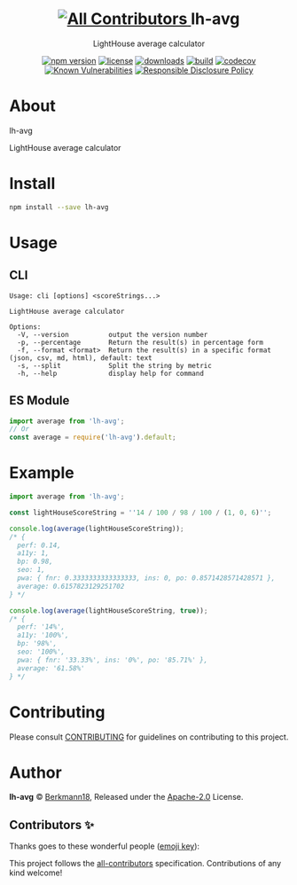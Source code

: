 <p align="center"><h1 align="center">
<!-- ALL-CONTRIBUTORS-BADGE:START - Do not remove or modify this section -->
<a href="#contributors-">
  <img src="https://img.shields.io/badge/all_contributors-0-orange.svg?style=flat-square" alt="All Contributors" />
</a>
<!-- ALL-CONTRIBUTORS-BADGE:END -->
  lh-avg
</h1>

<p align="center">
  LightHouse average calculator
</p>

<p align="center">
  <a href="https://www.npmjs.org/package/lh-avg"><img src="https://badgen.net/npm/v/lh-avg" alt="npm version"/></a>
  <a href="https://www.npmjs.org/package/lh-avg"><img src="https://badgen.net/npm/license/lh-avg" alt="license"/></a>
  <a href="https://www.npmjs.org/package/lh-avg"><img src="https://badgen.net/npm/dt/lh-avg" alt="downloads"/></a>
  <a href="https://travis-ci.org/berkmann18/lh-avg"><img src="https://badgen.net/travis/berkmann18/lh-avg" alt="build"/></a>
  <a href="https://codecov.io/gh/berkmann18/lh-avg"><img src="https://badgen.net/codecov/c/github/berkmann18/lh-avg" alt="codecov"/></a>
  <a href="https://snyk.io/test/github/berkmann18/lh-avg"><img src="https://snyk.io/test/github/berkmann18/lh-avg/badge.svg" alt="Known Vulnerabilities"/></a>
  <a href="./SECURITY.md"><img src="https://img.shields.io/badge/Security-Responsible%20Disclosure-yellow.svg" alt="Responsible Disclosure Policy" /></a>
</p>

# About

lh-avg

LightHouse average calculator

# Install

```bash
npm install --save lh-avg
```

# Usage

## CLI
```
Usage: cli [options] <scoreStrings...>

LightHouse average calculator

Options:
  -V, --version          output the version number
  -p, --percentage       Return the result(s) in percentage form
  -f, --format <format>  Return the result(s) in a specific format (json, csv, md, html), default: text
  -s, --split            Split the string by metric
  -h, --help             display help for command
```

## ES Module
```js
import average from 'lh-avg';
// Or
const average = require('lh-avg').default;
```

# Example

<!-- TODO -->
```ts
import average from 'lh-avg';

const lightHouseScoreString = ''14 / 100 / 98 / 100 / (1, 0, 6)'';

console.log(average(lightHouseScoreString));
/* {
  perf: 0.14,
  a11y: 1,
  bp: 0.98,
  seo: 1,
  pwa: { fnr: 0.3333333333333333, ins: 0, po: 0.8571428571428571 },
  average: 0.6157823129251702
} */

console.log(average(lightHouseScoreString, true));
/* {
  perf: '14%',
  a11y: '100%',
  bp: '98%',
  seo: '100%',
  pwa: { fnr: '33.33%', ins: '0%', po: '85.71%' },
  average: '61.58%'
} */

```

# Contributing

Please consult [CONTRIBUTING](./CONTRIBUTING.md) for guidelines on contributing to this project.

# Author

**lh-avg** © [Berkmann18](https://github.com/berkmann18), Released under the [Apache-2.0](./LICENSE) License.

## Contributors ✨

Thanks goes to these wonderful people ([emoji key](https://allcontributors.org/docs/en/emoji-key)):

<!-- ALL-CONTRIBUTORS-LIST:START - Do not remove or modify this section -->
<!-- prettier-ignore-start -->
<!-- markdownlint-disable -->
<!-- markdownlint-enable -->
<!-- prettier-ignore-end -->
<!-- ALL-CONTRIBUTORS-LIST:END -->

This project follows the [all-contributors](https://github.com/all-contributors/all-contributors) specification. Contributions of any kind welcome!